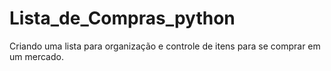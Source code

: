 # Lista_de_Compras_python
Criando uma lista para organização e controle de itens para se comprar em um mercado.
